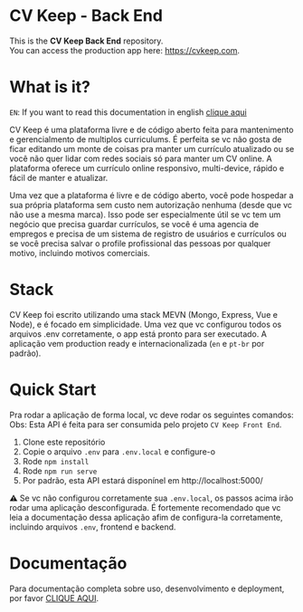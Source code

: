 # CV Keep - Back End

This is the **CV Keep Back End** repository.    
You can access the production app here: https://cvkeep.com.  

# What is it?

`EN`: If you want to read this documentation in english [clique aqui](https://github.com/Cv-Keep/cvkeep-backend/blob/main/README.md)  

CV Keep é uma plataforma livre e de código aberto feita para mantenimento e gerencialmento de multiplos curriculums. É perfeita se vc não gosta de ficar editando um monte de coisas pra manter um currículo atualizado ou se você não quer lidar com redes sociais só para manter um CV online. A plataforma oferece um currículo online responsivo, multi-device, rápido e fácil de manter e atualizar.

Uma vez que a plataforma é livre e de código aberto, você pode hospedar a sua própria plataforma sem custo nem autorização nenhuma (desde que vc não use a mesma marca). Isso pode ser especialmente útil se vc tem um negócio que precisa guardar currículos, se você é uma agencia de empregos e precisa de um sistema de registro de usuários e currículos ou se você precisa salvar o profile profissional das pessoas por qualquer motivo, incluindo motivos comerciais.

# Stack

CV Keep foi escrito utilizando uma stack MEVN (Mongo, Express, Vue e Node), e é focado em simplicidade. Uma vez que vc configurou todos os arquivos .env corretamente, o app está pronto para ser executado. A aplicação vem production ready e internacionalizada (`en` e `pt-br` por padrão).

# Quick Start

Pra rodar a aplicação de forma local, vc deve rodar os seguintes comandos:
Obs: Esta API é feita para ser consumida pelo projeto `CV Keep Front End`.

1. Clone este repositório
2. Copie o arquivo `.env` para `.env.local` e configure-o
2. Rode `npm install`
3. Rode `npm run serve`
4. Por padrão, esta API estará disponínel em http://localhost:5000/

:warning: Se vc não configurou corretamente sua `.env.local`, os passos acima irão rodar uma aplicação desconfigurada. É fortemente recomendado que vc leia a documentação dessa aplicação afim de configura-la corretamente, incluindo arquivos `.env`, frontend e backend.

# Documentação

Para documentação completa sobre uso, desenvolvimento e deployment, por favor [CLIQUE AQUI](https://github.com/Cv-Keep/cvkeep-docs).